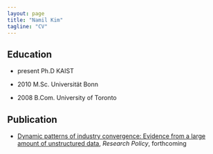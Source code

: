 ```yaml
---
layout: page
title: "Namil Kim"
tagline: "CV"
---
```




 

## Education

* present Ph.D KAIST 
 
* 2010 M.Sc. Universität Bonn

* 2008 B.Com. University of Toronto


## Publication

* [Dynamic patterns of industry convergence: Evidence from a large amount of unstructured data](http://www.sciencedirect.com/science/article/pii/S0048733315000220), _Research Policy_, forthcoming